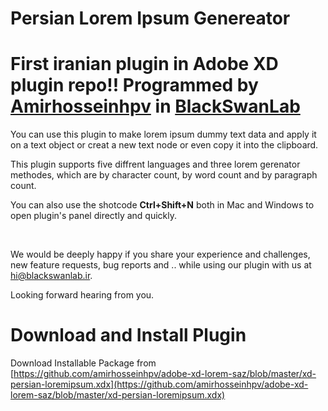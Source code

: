 Persian Lorem Ipsum Genereator
==============================
First iranian plugin in Adobe XD plugin repo!!
Programmed by [Amirhosseinhpv](https://amirhosseinhpv.ir/) in [BlackSwanLab](https://blackswanlab.ir/)
==================================================

You can use this plugin to make lorem ipsum dummy text data and apply it on a
text object or creat a new text node or even copy it into the clipboard.

This plugin supports five diffrent languages and three lorem gerenator methodes,
which are by character count, by word count and by paragraph count.

You can also use the shotcode **Ctrl+Shift+N** both in Mac and Windows to open
plugin's panel directly and quickly.

 

We would be deeply happy if you share your experience and challenges, new
feature requests, bug reports and .. while using our plugin with us at
hi@blackswanlab.ir.

Looking forward hearing from you.

Download and Install Plugin
==============================
Download Installable Package from [https://github.com/amirhosseinhpv/adobe-xd-lorem-saz/blob/master/xd-persian-loremipsum.xdx](https://github.com/amirhosseinhpv/adobe-xd-lorem-saz/blob/master/xd-persian-loremipsum.xdx)
